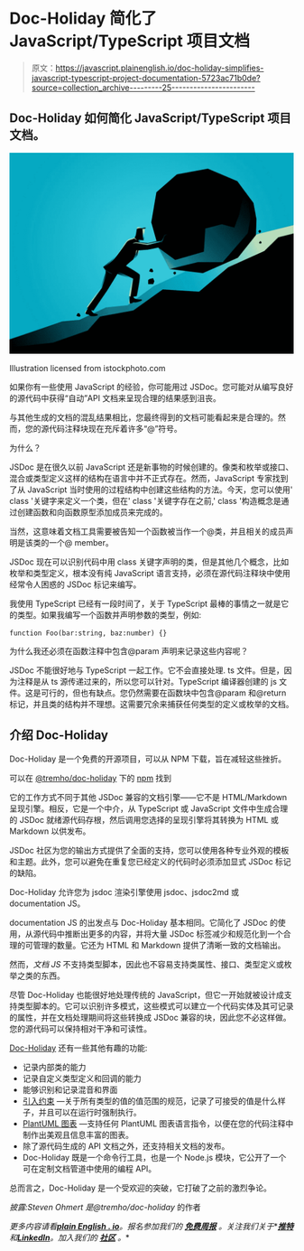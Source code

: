 # Doc-Holiday 简化了 JavaScript/TypeScript 项目文档

> 原文：<https://javascript.plainenglish.io/doc-holiday-simplifies-javascript-typescript-project-documentation-5723ac71b0de?source=collection_archive---------25----------------------->

## Doc-Holiday 如何简化 JavaScript/TypeScript 项目文档。

![](img/f058e76d1391f62370aec5b5ee7f001e.png)

Illustration licensed from istockphoto.com

如果你有一些使用 JavaScript 的经验，你可能用过 JSDoc。您可能对从编写良好的源代码中获得“自动”API 文档来呈现合理的结果感到沮丧。

与其他生成的文档的混乱结果相比，您最终得到的文档可能看起来是合理的。然而，您的源代码注释块现在充斥着许多“@”符号。

为什么？

JSDoc 是在很久以前 JavaScript 还是新事物的时候创建的。像类和枚举或接口、混合或类型定义这样的结构在语言中并不正式存在。然而，JavaScript 专家找到了从 JavaScript 当时使用的过程结构中创建这些结构的方法。今天，您可以使用' class '关键字来定义一个类，但在' class '关键字存在之前,' class '构造概念是通过创建函数和向函数原型添加成员来完成的。

当然，这意味着文档工具需要被告知一个函数被当作一个@类，并且相关的成员声明是该类的一个@ member。

JSDoc 现在可以识别代码中用 class 关键字声明的类，但是其他几个概念，比如枚举和类型定义，根本没有纯 JavaScript 语言支持，必须在源代码注释块中使用经常令人困惑的 JSDoc 标记来编写。

我使用 TypeScript 已经有一段时间了，关于 TypeScript 最棒的事情之一就是它的类型。如果我编写一个函数并声明参数的类型，例如:

```
function Foo(bar:string, baz:number) {}
```

为什么我还必须在函数注释中包含@param 声明来记录这些内容呢？

JSDoc 不能很好地与 TypeScript 一起工作。它不会直接处理. ts 文件。但是，因为注释是从 ts 源传递过来的，所以您可以针对。TypeScript 编译器创建的 js 文件。这是可行的，但也有缺点。您仍然需要在函数块中包含@param 和@return 标记，并且类的结构并不理想。这需要冗余来捕获任何类型的定义或枚举的文档。

## 介绍 Doc-Holiday

Doc-Holiday 是一个免费的开源项目，可以从 NPM 下载，旨在减轻这些挫折。

可以在 [@tremho/doc-holiday](https://www.npmjs.com/package/@tremho/doc-holiday) 下的 [npm](https://www.npmjs.com) 找到

它的工作方式不同于其他 JSDoc 兼容的文档引擎——它不是 HTML/Markdown 呈现引擎。相反，它是一个中介，从 TypeScript 或 JavaScript 文件中生成合理的 JSDoc 就绪源代码存根，然后调用您选择的呈现引擎将其转换为 HTML 或 Markdown 以供发布。

JSDoc 社区为您的输出方式提供了全面的支持，您可以使用各种专业外观的模板和主题。此外，您可以避免在重复您已经定义的代码时必须添加显式 JSDoc 标记的缺陷。

Doc-Holiday 允许您为 jsdoc 渲染引擎使用 jsdoc、jsdoc2md 或 documentation JS。

documentation JS 的出发点与 Doc-Holiday 基本相同。它简化了 JSDoc 的使用，从源代码中推断出更多的内容，并将大量 JSDoc 标签减少和规范化到一个合理的可管理的数量。它还为 HTML 和 Markdown 提供了清晰一致的文档输出。

然而，*文档 JS* 不支持类型脚本，因此也不容易支持类属性、接口、类型定义或枚举之类的东西。

尽管 Doc-Holiday 也能很好地处理传统的 JavaScript，但它一开始就被设计成支持类型脚本的。它可以识别许多模式，这些模式可以建立一个代码实体及其可记录的属性，并在文档处理期间将这些转换成 JSDoc 兼容的块，因此您不必这样做。您的源代码可以保持相对干净和可读性。

[Doc-Holiday](https://tremho.github.io/docholiday/) 还有一些其他有趣的功能:

*   记录内部类的能力
*   记录自定义类型定义和回调的能力
*   能够识别和记录混音和界面
*   [引入约束](https://tremho.github.io/docholiday/constraints) —关于所有类型的值的值范围的规范，记录了可接受的值是什么样子，并且可以在运行时强制执行。
*   [PlantUML 图表](https://plantuml.com) —支持任何 PlantUML 图表语言指令，以便在您的代码注释中制作出美观且信息丰富的图表。
*   除了源代码生成的 API 文档之外，还支持相关文档的发布。
*   Doc-Holiday 既是一个命令行工具，也是一个 Node.js 模块，它公开了一个可在定制文档管道中使用的编程 API。

总而言之，Doc-Holiday 是一个受欢迎的突破，它打破了之前的激烈争论。

*披露:Steven Ohmert 是@tremho/doc-holiday* 的作者

*更多内容请看*[***plain English . io***](https://plainenglish.io/)*。报名参加我们的* [***免费周报***](http://newsletter.plainenglish.io/) *。关注我们关于**[***推特***](https://twitter.com/inPlainEngHQ) *和*[***LinkedIn***](https://www.linkedin.com/company/inplainenglish/)*。加入我们的* [***社区***](https://discord.gg/GtDtUAvyhW) *。**
